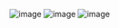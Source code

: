 ![image](https://github.com/densen2014/BlazorHybrid/assets/8428709/5d75ee92-9eb0-4178-8338-cf7a5736021a)
![image](https://github.com/densen2014/BlazorHybrid/assets/8428709/01a58dd2-addc-4b10-a451-8c3981f8bf96)
![image](https://github.com/densen2014/BlazorHybrid/assets/8428709/a6e25c14-f4d9-41c0-a59d-9332231b9ef3)
